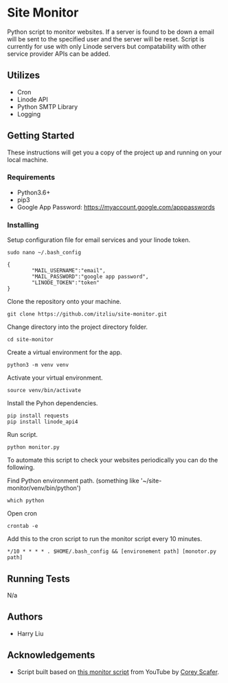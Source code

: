 # Site Monitor
Python script to monitor websites. If a server is found to be down a email will be sent to the specified user and the server will be reset. Script is currently for use with only Linode servers but compatability with other service provider APIs can be added.

## Utilizes
* Cron
* Linode API
* Python SMTP Library
* Logging

## Getting Started
These instructions will get you a copy of the project up and running on your local machine.

### Requirements
* Python3.6+
* pip3
* Google App Password: https://myaccount.google.com/apppasswords

### Installing

Setup configuration file for email services and your linode token.
```
sudo nano ~/.bash_config
```
```
{
        "MAIL_USERNAME":"email",
        "MAIL_PASSWORD":"google app password",
        "LINODE_TOKEN":"token"
}
```
Clone the repository onto your machine.
```
git clone https://github.com/itzliu/site-monitor.git
```
Change directory into the project directory folder.
```
cd site-monitor
```
Create a virtual environment for the app.
```
python3 -m venv venv
```
Activate your virtual environment.
```
source venv/bin/activate
```
Install the Pyhon dependencies.
```
pip install requests
pip install linode_api4
```
Run script.
```
python monitor.py
```

To automate this script to check your websites periodically you can do the following.

Find Python environment path. (something like '~/site-monitor/venv/bin/python')
```
which python
```
Open cron
```
crontab -e
```
Add this to the cron script to run the monitor script every 10 minutes.
```
*/10 * * * * . $HOME/.bash_config && [environement path] [monotor.py path]
```

## Running Tests
N/a

## Authors
* Harry Liu

## Acknowledgements
* Script built based on [this monitor script](https://github.com/CoreyMSchafer/code_snippets/blob/master/Python/Site-Monitor/monitor.py) from YouTube by [Corey Scafer](https://www.youtube.com/channel/UCCezIgC97PvUuR4_gbFUs5g).
